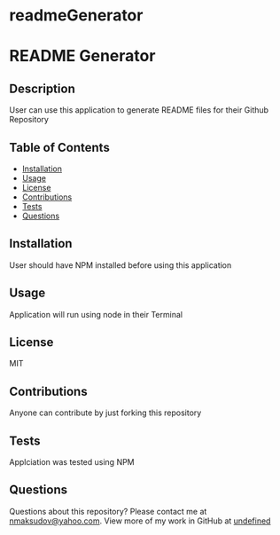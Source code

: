 # readmeGenerator
# README Generator

## Description
User can use this application to generate README files for their Github Repository


## Table of Contents
* [Installation](#installation)
* [Usage](#usage)
* [License](#license)
* [Contributions](#contributions)
* [Tests](#tests)
* [Questions](#questions)

## Installation
User should have NPM installed before using this application


## Usage
Application will run using node in their Terminal


## License
MIT


## Contributions
Anyone can contribute by just forking this repository


## Tests
Applciation was tested using NPM


## Questions
Questions about this repository? Please contact me at [nmaksudov@yahoo.com](mailto:nmaksudov@yahoo.com). View more of my work in GitHub at [undefined](https://github.com/undefined) 

